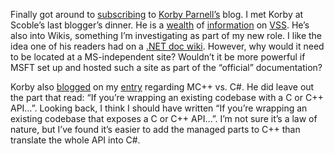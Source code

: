 Finally got around to
[subscribing](http://blogs.gotdotnet.com/korbyp/blogxbrowsing.asmx/GetRss?)
to [Korby Parnell’s](http://blogs.gotdotnet.com/korbyp) blog. I met
Korby at Scoble’s last blogger’s dinner. He is a
[wealth](http://blogs.gotdotnet.com/korbyp/permalink.aspx/1ce61a2c-a88b-484e-b9d8-c16f163337a3)
of
[information](http://blogs.gotdotnet.com/korbyp/permalink.aspx/1ce61a2c-a88b-484e-b9d8-c16f163337a3)
on
[VSS](http://blogs.gotdotnet.com/korbyp/permalink.aspx/6e856518-a69f-47b0-82f8-420d266c76c4).
He’s also into Wikis, something I’m investigating as part of my new
role. I like the idea one of his readers had on a [.NET doc
wiki](http://blogs.gotdotnet.com/korbyp/PermaLink.aspx/d214eb34-9617-4ef2-86c7-db2ea53378e3).
However, why would it need to be located at a MS-independent site?
Wouldn’t it be more powerful if MSFT set up and hosted such a site as
part of the “official” documentation?

Korby also
[blogged](http://blogs.gotdotnet.com/korbyp/PermaLink.aspx/14138b0e-b5a9-4366-98a0-e2a396633f0f)
on my [entry](http://devhawk.net/2003/10/06/2-great-technologies-that-taste-great-together/)
regarding MC++ vs. C\#. He did leave out the part that read: “If you’re
wrapping an existing codebase with a C or C++ API…”. Looking back, I
think I should have written “If you’re wrapping an existing codebase
that exposes a C or C++ API…”. I’m not sure it’s a law of nature, but
I’ve found it’s easier to add the managed parts to C++ than translate
the whole API into C\#.
